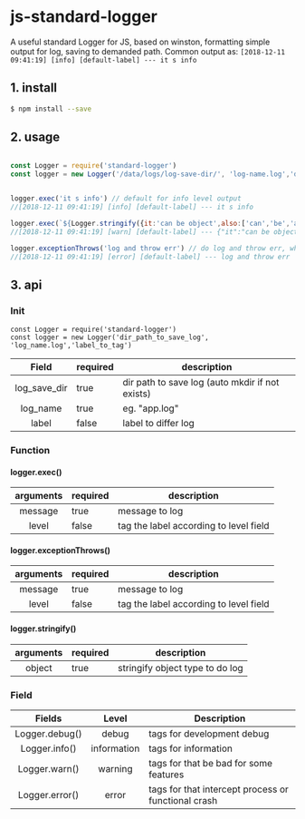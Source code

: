 # js-standard-logger

A useful standard Logger for JS, based on winston, formatting simple output for log, saving to demanded path.
Common output as: ` [2018-12-11 09:41:19] [info] [default-label] --- it s info `

## 1. install

```bash
$ npm install --save
```

## 2. usage

```javascript

const Logger = require('standard-logger')
const logger = new Logger('/data/logs/log-save-dir/', 'log-name.log','default-label') // initialize


logger.exec('it s info') // default for info level output
//[2018-12-11 09:41:19] [info] [default-label] --- it s info

logger.exec(`${Logger.stringify({it:'can be object',also:['can','be','array']})}`,Logger.WARN()) // choose diff level
//[2018-12-11 09:41:19] [warn] [default-label] --- {"it":"can be object","also":["can","be","array"]}

logger.exceptionThrows('log and throw err') // do log and throw err, which required try-catch
//[2018-12-11 09:41:19] [error] [default-label] --- log and throw err
```

## 3. api

### Init

```
const Logger = require('standard-logger')
const logger = new Logger('dir_path_to_save_log', 'log_name.log','label_to_tag')
```

|Field|required|description|
|:------:|------|------|
|log_save_dir|true|dir path to save log (auto mkdir if not exists)|
|log_name|true|eg. "app.log"|
|label|false|label to differ log|

### Function

#### logger.exec()

|arguments|required|description|
|:------:|------|------|
|message|true|message to log|
|level|false|tag the label according to level field|

#### logger.exceptionThrows()

|arguments|required|description|
|:------:|------|------|
|message|true|message to log|
|level|false|tag the label according to level field|

#### logger.stringify()

|arguments|required|description|
|:------:|------|------|
|object|true|stringify object type to do log|

### Field

| Fields | Level | Description |
|:------:|:------:|------|
| Logger.debug() | debug | tags for development debug |
| Logger.info() | information | tags for information |
| Logger.warn() | warning | tags for that be bad for some features |
| Logger.error() | error | tags for that intercept process or functional crash |

